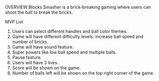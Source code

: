 OVERVIEW
Blocks Smasher is a brick-breaking gaming where users can shoot the ball to break the bricks.

MVP List
1. Users can select different handles and ball color themes.
2. Game will have different difficulty levels: increase ball speed and number of bricks.
3. Game will have sound feature.
4. Super powers like low ball speed and multiple balls.
5. Pause feature.
6. Users will have 3 lives.
6. Score will be shown on the game.
7. Number of balls left will be shown on the top right corner of the game.
